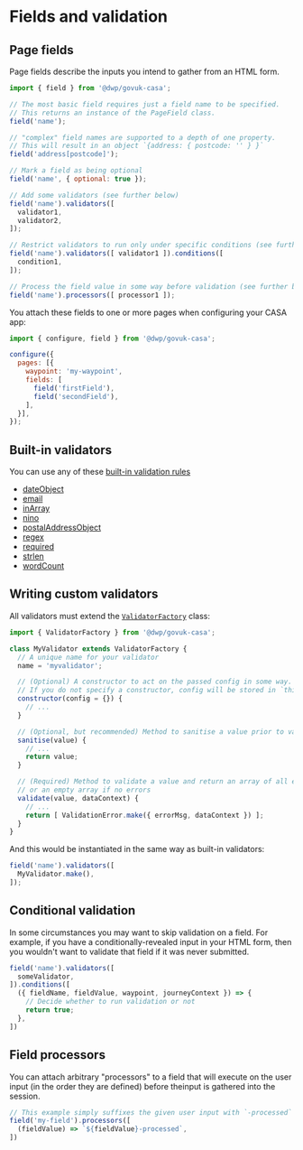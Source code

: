 # Fields and validation

## Page fields

Page fields describe the inputs you intend to gather from an HTML form.

```javascript
import { field } from '@dwp/govuk-casa';

// The most basic field requires just a field name to be specified.
// This returns an instance of the PageField class.
field('name');

// "complex" field names are supported to a depth of one property.
// This will result in an object `{address: { postcode: '' } }`
field('address[postcode]');

// Mark a field as being optional
field('name', { optional: true });

// Add some validators (see further below)
field('name').validators([
  validator1,
  validator2,
]);

// Restrict validators to run only under specific conditions (see further below)
field('name').validators([ validator1 ]).conditions([
  condition1,
]);

// Process the field value in some way before validation (see further below)
field('name').processors([ processor1 ]);
```

You attach these fields to one or more pages when configuring your CASA app:

```javascript
import { configure, field } from '@dwp/govuk-casa';

configure({
  pages: [{
    waypoint: 'my-waypoint',
    fields: [
      field('firstField'),
      field('secondField'),
    ],
  }],
});
```


## Built-in validators

You can use any of these [built-in validation rules](src/lib/validators/)

* [dateObject](src/lib/validators/dateObject.README.md)
* [email](src/lib/validators/email.README.md)
* [inArray](src/lib/validators/inArray.README.md)
* [nino](src/lib/validators/nino.README.md)
* [postalAddressObject](src/lib/validators/postalAddressObject.README.md)
* [regex](src/lib/validators/regex.README.md)
* [required](src/lib/validators/required.README.md)
* [strlen](src/lib/validators/strlen.README.md)
* [wordCount](src/lib/validators/wordCount.README.md)


## Writing custom validators

All validators must extend the [`ValidatorFactory`](src/lib/ValidatorFactory.js) class:

```javascript
import { ValidatorFactory } from '@dwp/govuk-casa';

class MyValidator extends ValidatorFactory {
  // A unique name for your validator
  name = 'myvalidator';

  // (Optional) A constructor to act on the passed config in some way.
  // If you do not specify a constructor, config will be stored in `this.config`
  constructor(config = {}) {
    // ...
  }

  // (Optional, but recommended) Method to sanitise a value prior to validation
  sanitise(value) {
    // ...
    return value;
  }

  // (Required) Method to validate a value and return an array of all errors,
  // or an empty array if no errors
  validate(value, dataContext) {
    // ...
    return [ ValidationError.make({ errorMsg, dataContext }) ];
  }
}
```

And this would be instantiated in the same way as built-in validators:

```javascript
field('name').validators([
  MyValidator.make(),
]);
```


## Conditional validation

In some circumstances you may want to skip validation on a field. For example, if you have a conditionally-revealed input in your HTML form, then you wouldn't want to validate that field if it was never submitted.

```javascript
field('name').validators([
  someValidator,
]).conditions([
  ({ fieldName, fieldValue, waypoint, journeyContext }) => {
    // Decide whether to run validation or not
    return true;
  },
])
```


## Field processors

You can attach arbitrary "processors" to a field that will execute on the user input (in the order they are defined) before theinput is gathered into the session.

```javascript
// This example simply suffixes the given user input with `-processed`
field('my-field').processors([
  (fieldValue) => `${fieldValue}-processed`,
])
```
